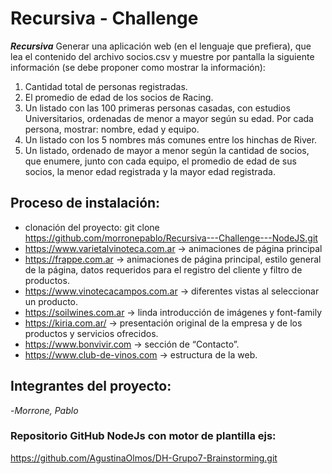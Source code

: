 # Recursiva - Challenge

**_Recursiva_** Generar una aplicación web (en el lenguaje que prefiera), que lea el
contenido del archivo socios.csv y muestre por pantalla la siguiente
información (se debe proponer como mostrar la información):

1. Cantidad total de personas registradas.
2. El promedio de edad de los socios de Racing.
3. Un listado con las 100 primeras personas casadas, con estudios
   Universitarios, ordenadas de menor a mayor según su edad. Por
   cada persona, mostrar: nombre, edad y equipo.
4. Un listado con los 5 nombres más comunes entre los hinchas de River.
5. Un listado, ordenado de mayor a menor según la cantidad de
   socios, que enumere, junto con cada equipo, el promedio de edad
   de sus socios, la menor edad registrada y la mayor edad registrada.

## Proceso de instalación:

- clonación del proyecto: git clone https://github.com/morronepablo/Recursiva---Challenge---NodeJS.git
- https://www.varietalvinoteca.com.ar -> animaciones de página principal
- https://frappe.com.ar -> animaciones de página principal, estilo general de la página, datos requeridos para el registro del cliente y filtro de productos.
- https://www.vinotecacampos.com.ar -> diferentes vistas al seleccionar un producto.
- https://soilwines.com.ar -> linda introducción de imágenes y font-family
- https://kiria.com.ar/ -> presentación original de la empresa y de los productos y servicios ofrecidos.
- https://www.bonvivir.com -> sección de “Contacto”.
- https://www.club-de-vinos.com -> estructura de la web.

## Integrantes del proyecto:

-_Morrone, Pablo_

### Repositorio GitHub NodeJs con motor de plantilla ejs:

https://github.com/AgustinaOlmos/DH-Grupo7-Brainstorming.git
